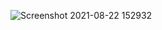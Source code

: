 ![Screenshot 2021-08-22 152932](https://user-images.githubusercontent.com/49444941/130366040-c797122e-ff86-4ee0-ac7a-d5cb3c005810.png)
